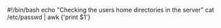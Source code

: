 #!/bin/bash
echo "Checking the users home directories in the server"
cat /etc/passwd | awk {'print $1'}
